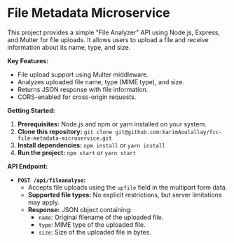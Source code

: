 # File Metadata Microservice

This project provides a simple "File Analyzer" API using Node.js, Express, and Multer for file uploads. It allows users to upload a file and receive information about its name, type, and size.

**Key Features:**

- File upload support using Multer middleware.
- Analyzes uploaded file name, type (MIME type), and size.
- Returns JSON response with file information.
- CORS-enabled for cross-origin requests.

**Getting Started:**

1. **Prerequisites:** Node.js and npm or yarn installed on your system.
2. **Clone this repository:** `git clone git@github.com:karimAoulallay/fcc-file-metadata-microservice.git`
3. **Install dependencies:** `npm install` or `yarn install`
4. **Run the project:** `npm start` or `yarn start`

**API Endpoint:**

- **`POST /api/fileanalyse`:**
  - Accepts file uploads using the `upfile` field in the multipart form data.
  - **Supported file types:** No explicit restrictions, but server limitations may apply.
  - **Response:** JSON object containing:
    - `name`: Original filename of the uploaded file.
    - `type`: MIME type of the uploaded file.
    - `size`: Size of the uploaded file in bytes.
